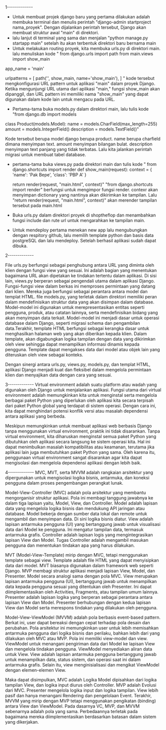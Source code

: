 1-------------
- Untuk membuat projek django baru yang pertama dilakukan adalah membuka terminal dan menulis perintah "django-admin startproject nama_proyek". Dengan dijalankan perintah tersebut, Django akan membuat struktur awal "main" di direktori.
- lalu lanjut di terminal yang sama dan menjalan "python manage.py startapp main" setelah itu akan terbentuk direktori baru bernama main
- Untuk melakukan routing proyek, kita membuka urls.py di direktori main. lalu menuliskan kode "
from django.urls import path
from main.views import show_main

app_name = 'main'

urlpatterns = [
    path('', show_main, name='show_main'),
] "
kode tersebut mengkonfigurasi URL pattern untuk aplikasi "main" dalam proyek Django. Ketika mengunjungi URL utama dari aplikasi "main," fungsi show_main akan dipanggil, dan URL pattern ini memiliki nama "show_main" yang dapat digunakan dalam kode lain untuk mengacu pada URL.
- Pertama-tama buka models.py dalam direktori main, lalu tulis kode "from django.db import models

class Product(models.Model):
    name = models.CharField(max_length=255)
    amount = models.IntegerField()
    description = models.TextField()"

Kode tersebut berupa model django berupa product. name berupa charfield dimana menyimpan text. amount menyimpan bilangan bulat. description menyimpan text panjang yang tidak terbatas. Lalu kita jalankan perintah migrasi untuk membuat tabel database.
- pertama-tama buka views.py pada direktori main dan tulis kode "
from django.shortcuts import render
def show_main(request):
    context = {
        'name': 'Pak Bepe',
        'class': 'PBP A'
    }

    return render(request, "main.html", context)"
"from django.shortcuts import render" berfungsi untuk mengimpor fungsi render. contexr akan menyimpan dictionary yang nantinya akan dikirimkan ke tampilan. Lalu "return render(request, "main.html", context)" akan merender tampilan tersebut pada main.html
- Buka urls.py dalam direktori proyek di shoptheflop dan menambahkan fungsi include dan rute url untuk mengarahkan ke tampilan main.
- Untuk mendeploy pertama menekan new app lalu mengubungkan dengan respitory github, lalu memilih template python dan basis data postgreSQL dan lalu mendeploy. Setelah berhasil aplikasi sudah dapat dibuka.

2-------------

File urls.py berfungsi sebagai penghubung antara URL yang diminta oleh klien dengan fungsi view yang sesuai. Ini adalah bagian yang menentukan bagaimana URL akan dipetakan ke tindakan tertentu dalam aplikasi. Di sisi lain, views.py berperan sebagai pengendali utama dalam aplikasi Django. Fungsi-fungsi view dalam berkas ini memproses permintaan yang datang dari klien. Mereka juga berfungsi sebagai perantara antara model dan templat HTML. file models.py, yang terletak dalam direktori memiliki peran  dalam mendefinisikan struktur data yang akan disimpan dalam database. Model-model ini digunakan untuk merepresentasikan entitas seperti pengguna, produk, atau catatan lainnya, serta mendefinisikan bidang yang akan menyimpan data terkait. Model-model ini menjadi dasar untuk operasi database dalam Django, seperti migrasi schema dan pengambilan data.Terakhir, template HTML berfungsi sebagai kerangka dasar untuk menghasilkan halaman web yang akan diberikan kepada klien. Dalam template, akan digabungkan logika tampilan dengan data yang dikirimkan oleh view sehingga dapat menampilkan informasi dinamis kepada pengguna. Template dapat mengakses data dari model atau objek lain yang diteruskan oleh view sebagai konteks.

Dengan sinergi antara urls.py, views.py, models.py, dan templat HTML, aplikasi Django menjadi kuat dan fleksibel dalam mengelola permintaan klien dan menyajikan data dengan cara yang sesuai.

3-------------
Virtual environment adalah suatu platform atau wadah yang digunakan oleh Django untuk menjalankan aplikasi. Fungsi utama dari virtual environment adalah memungkinkan kita untuk menginstal serta mengelola berbagai paket Python yang diperlukan oleh aplikasi kita secara terpisah dari paket Python global yang terdapat di sistem operasi. Dengan cara ini, kita dapat menghindari potensi konflik versi atau masalah dependensi antara aplikasi yang berbeda.

Meskipun memungkinkan untuk membuat aplikasi web berbasis Django tanpa menggunakan virtual environment, praktik ini tidak disarankan. Tanpa virtual environment, kita diharuskan menginstal semua paket Python yang dibutuhkan oleh aplikasi secara langsung ke sistem operasi kita. Hal ini dapat menimbulkan masalah kompatibilitas atau keamanan, terutama jika aplikasi lain juga membutuhkan paket Python yang sama. Oleh karena itu, penggunaan virtual environment sangat disarankan agar kita dapat mengisolasi dan mengelola dependensi aplikasi dengan lebih baik.


4-------------
MVC, MVT, serta MVVM adalah rangkaian arsitektur yang dipergunakan untuk mengisolasi logika bisnis, antarmuka, dan koneksi pengguna dalam proses pengembangan perangkat lunak. 

Model-View-Controller (MVC) adalah pola arsitektur yang membantu mengorganisir struktur aplikasi. Pola ini membagi tanggung jawabnya ke dalam tiga lapisan yaitu, Model, View, dan Controller. Model adalah lapisan data yang mengelola logika bisnis dan mendukung API jaringan atau database. Model bekerja dengan sumber data lokal dan remote untuk mengambil dan menyimpan data. Di sini logika bisnis diatur. View adalah lapisan antarmuka pengguna (UI) yang bertanggung jawab untuk visualisasi data dari Model ke pengguna. Ini mengatur tampilan data, termasuk antarmuka grafis. Controller adalah lapisan logis yang mengintegrasikan lapisan View dan Model. Tugas Controller adalah mengambil masukan pengguna dan menentukan tindakan apa yang harus dilakukan.

MVT (Model-View-Template) mirip dengan MVC, tetapi menggunakan template sebagai view. Template adalah file HTML yang dapat menyisipkan data dari model. MVT biasanya digunakan dalam framework web seperti Django. MVP membagi struktur aplikasi menjadi lapisan View, Model, dan Presenter. Model secara analogi sama dengan pola MVC. View merupakan lapisan antarmuka pengguna (UI), bertanggung jawab untuk menampilkan data kepada pengguna sesuai yang ditentukan oleh Presenter. Ini dapat diimplementasikan oleh Activities, Fragments, atau tampilan umum lainnya. Presenter adalah lapisan logika yang berperan sebagai perantara antara lapisan View dan Model. Presenter berhubungan dengan kedua lapisan View dan Model serta merespons tindakan yang dilakukan oleh pengguna.

Model-View-ViewModel (MVVM) adalah pola berbasis event-based pattern. Berkat ini, user dapat bereaksi dengan cepat terhadap pola desain dan perubahan. Pola arsitektur ini memungkinkan user untuk lebih memisahkan antarmuka pengguna dari logika bisnis dan perilaku, bahkan lebih dari yang dilakukan oleh MVC atau MVP. Pola ini memiliki view-model dan view. ViewModel untuk menangani pengiriman data dari Model ke lapisan View dan mengelola tindakan pengguna. ViewModel menyediakan aliran data untuk View. View adalah lapisan antarmuka pengguna bertanggung jawab untuk menampilkan data, status sistem, dan operasi saat ini dalam antarmuka grafis. Selain itu, view menginisialisasi dan mengikat ViewModel dengan elemen-elemen View.

Maka dapat disimpulkan, MVC adalah Logika Model dipisahkan dari logika tampilan View, dan logika input diurus oleh Controller. MVP adalah Evolusi dari MVC. Presenter mengelola logika input dan logika tampilan. View lebih pasif dan hanya menangani Rendering dan pengelolaan Event. Terakhir, MVVM yang mirip dengan MVP tetapi menggunakan pengikatan (binding) antara View dan ViewModel. Pada dasarnya VC, MVP, dan MVVM sebenarnya adalah pola yang sama. Perbedaannya terletak pada bagaimana mereka diimplementasikan berdasarkan batasan dalam sistem yang dikerjakan. 
